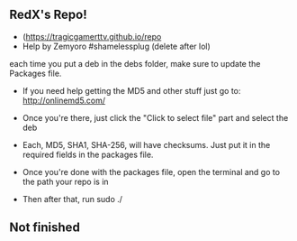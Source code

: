 ## RedX's Repo!
* (https://tragicgamerttv.github.io/repo
* Help by Zemyoro #shamelessplug (delete after lol)

each time you put a deb in the debs folder, make sure to update the Packages file.
* If you need help getting the MD5 and other stuff just go to: http://onlinemd5.com/
* Once you're there, just click the "Click to select file" part and select the deb
* Each, MD5, SHA1, SHA-256, will have checksums. Just put it in the required fields in
the packages file.

* Once you're done with the packages file, open the terminal and go to the path your repo is in
* Then after that, run sudo ./

## Not finished
